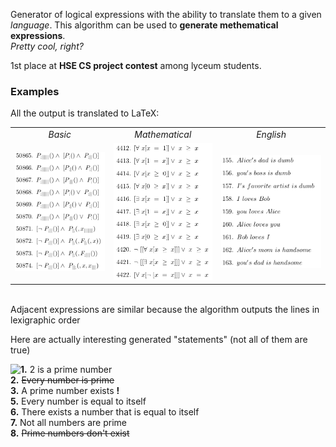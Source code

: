 Generator of logical expressions with the ability to translate them to a given *language*. 
This algorithm can be used to **generate methematical expressions**.\
*Pretty cool, right?*

1st place at **HSE CS project contest** among lyceum students.

### Examples

All the output is translated to LaTeX:

|     |     |     |
|:---:|:---:|:---:|
|*Basic*|*Mathematical*|*English*|
|![Basic](img/BasicScreenshot.png)|![Math](img/MathScreenshot.png)|![EngNatural](img/EngNaturalScreenshot.png)|
<br>
Adjacent expressions are similar because the algorithm outputs the lines in lexigraphic order

Here are actually interesting generated "statements" (not all of them are true)

<img align="left" src="https://raw.githubusercontent.com/Xallt/PredicateProj/master/img/MathFirstScreenshot.png">

**1.** 2 is a prime number\
**2.** <del>Every number is prime</del>\
**3.** A prime number exists **!**\
**5.** Every number is equal to itself\
**6.** There exists a number that is equal to itself\
**7.** Not all numbers are prime\
**8.** <del>Prime numbers don't exist</del>

